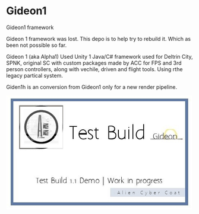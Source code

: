 # Gideon1
Gideon1 framework

Gideon 1 framework was lost. This depo is to help try to rebuild it. Which as been not possible so far.

Gideon 1 (aka Alpha1) Used Unity 1 Java/C# framework used for Deltrin City, SPNK, original SC with custom packages made by ACC for FPS and 3rd person controllers, along with vechile, driven and flight tools. Using rthe legacy partical system.

Giden1h is an conversion from Gideon1 only for a new render pipeline.

![alt text](https://github.com/AlienCyberCoat/Gideon1/blob/55751cf34a6f189f737e91dd35e5919bb40e893d/gideon1.jpg)
